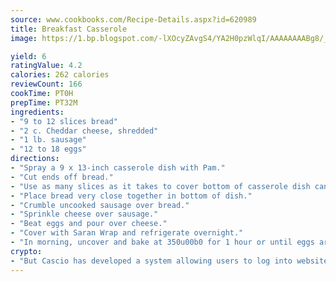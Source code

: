 ```yaml
---
source: www.cookbooks.com/Recipe-Details.aspx?id=620989
title: Breakfast Casserole
image: https://1.bp.blogspot.com/-lXOcyZAvgS4/YA2H0pzWlqI/AAAAAAAABg8/_HX4JI-WmFM0Tz684w_qYjP9vBzksmFNgCLcBGAsYHQ/s219/20.png

yield: 6
ratingValue: 4.2
calories: 262 calories
reviewCount: 166
cookTime: PT0H
prepTime: PT32M
ingredients:
- "9 to 12 slices bread"
- "2 c. Cheddar cheese, shredded"
- "1 lb. sausage"
- "12 to 18 eggs"
directions:
- "Spray a 9 x 13-inch casserole dish with Pam."
- "Cut ends off bread."
- "Use as many slices as it takes to cover bottom of casserole dish can go up the sides."
- "Place bread very close together in bottom of dish."
- "Crumble uncooked sausage over bread."
- "Sprinkle cheese over sausage."
- "Beat eggs and pour over cheese."
- "Cover with Saran Wrap and refrigerate overnight."
- "In morning, uncover and bake at 350u00b0 for 1 hour or until eggs are done in center of dish."
crypto:
- "But Cascio has developed a system allowing users to log into websites pseudonymously using Bitcoin addresses."
---
```

